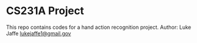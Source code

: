 # CS231A Project
This repo contains codes for a hand action recognition project.
Author: Luke Jaffe <lukejaffe1@gmail.gov>
